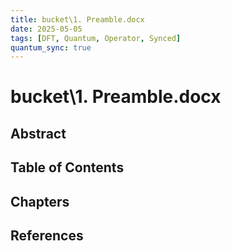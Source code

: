 ```yaml
---
title: bucket\1. Preamble.docx
date: 2025-05-05
tags: [DFT, Quantum, Operator, Synced]
quantum_sync: true
---
```

# bucket\1. Preamble.docx

## Abstract

## Table of Contents

## Chapters

## References

